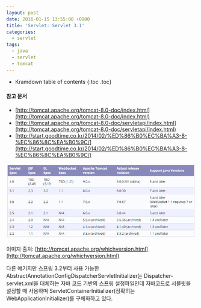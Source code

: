 ```yaml
---
layout: post
date: 2016-01-15 13:55:00 +0900
title: 'Servlet: Servlet 3.1'
categories:
  - servlet
tags:
  - java
  - servlet
  - tomcat
---
```


* Kramdown table of contents
{:toc .toc}

#### 참고 문서

- [http://tomcat.apache.org/tomcat-8.0-doc/index.html](http://tomcat.apache.org/tomcat-8.0-doc/index.html)
- [http://tomcat.apache.org/tomcat-8.0-doc/servletapi/index.html](http://tomcat.apache.org/tomcat-8.0-doc/servletapi/index.html)
- [http://start.goodtime.co.kr/2014/02/%ED%86%B0%EC%BA%A3-8-%EC%86%8C%EA%B0%9C/](http://start.goodtime.co.kr/2014/02/%ED%86%B0%EC%BA%A3-8-%EC%86%8C%EA%B0%9C/)

![](/images/tomcat-which-version.png)

이미지 출처: [http://tomcat.apache.org/whichversion.html](http://tomcat.apache.org/whichversion.html)

다른 얘기지만 스프링 3.2부터 사용 가능한 AbstractAnnotationConfigDispatcherServletInitializer는 Dispatcher-servlet.xml을 대체하는 자바 코드 기반의 스프링 설정파일인데 자바코드로 서블릿을 설정할 때 사용하며 ServletContainerInitializer(정확히는 WebApplicationInitializer)를 구체화하고 있다.
